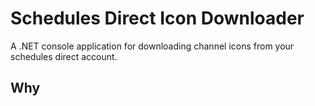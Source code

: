 # Schedules Direct Icon Downloader

A .NET console application for downloading channel icons from your schedules direct account.

## Why


